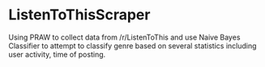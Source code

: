 # ListenToThisScraper
Using PRAW to collect data from /r/ListenToThis and use Naive Bayes Classifier to attempt to classify genre based on several statistics including user activity, time of posting.
